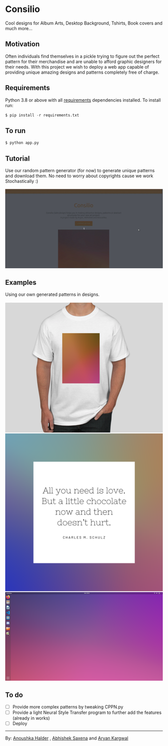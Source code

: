 # Consilio
Cool designs for Album Arts, Desktop Background, Tshirts, Book covers and much more...
## Motivation
Often individuals find themselves in a pickle trying to figure out the perfect pattern for their merchandise and are unable to afford graphic designers for their needs. With this project we wish to deploy a web app capable of providing unique amazing designs and patterns completely free of charge.
## Requirements
Python 3.8 or above with all [requirements](requirements.txt) dependencies installed. To install run:
```python
$ pip install -r requirements.txt
```
## To run
```python
$ python app.py
```
## Tutorial
Use our random pattern generator (for now) to generate unique patterns and download them. No need to worry about copyrights cause we work Stochastically :)</br> </br>
![Tutorial](static/images/tutorial.gif "tutorial")
## Examples
Using our own generated patterns in designs.</br> </br>
![Tshirt](static/images/tshirt.png)</br>
![Instagram Post](static/images/post.png)</br>
![Desktop](static/images/wallpaper.png)
## To do
- [ ] Provide more complex patterns by tweaking CPPN.py
- [ ] Provide a light Neural Style Transfer program to further add the features (already in works)
- [ ] Deploy
---
By: [Anoushka Halder](https://github.com/anoushka-h) , [Abhishek Saxena](https://github.com/saxenabhishek) and [Aryan Kargwal](https://github.com/aryankargwal)
